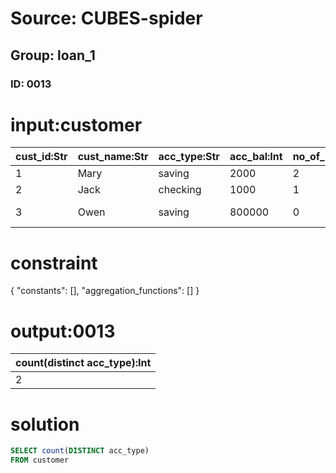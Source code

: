 # Source: CUBES-spider
## Group: loan_1
### ID: 0013

# input:customer

| cust_id:Str | cust_name:Str | acc_type:Str | acc_bal:Int | no_of_loans:Int | credit_score:Int | branch_id:Int | state:Str |
|---|---|---|---|---|---|---|---|
| 1 | Mary | saving | 2000 | 2 | 30 | 2 | Utah |
| 2 | Jack | checking | 1000 | 1 | 20 | 1 | Texas |
| 3 | Owen | saving | 800000 | 0 | 210 | 3 | New York |

# constraint

{
  "constants": [],
  "aggregation_functions": []
}

# output:0013

| count(distinct acc_type):Int |
|---|
| 2 |

# solution

```sql
SELECT count(DISTINCT acc_type)
FROM customer
```
